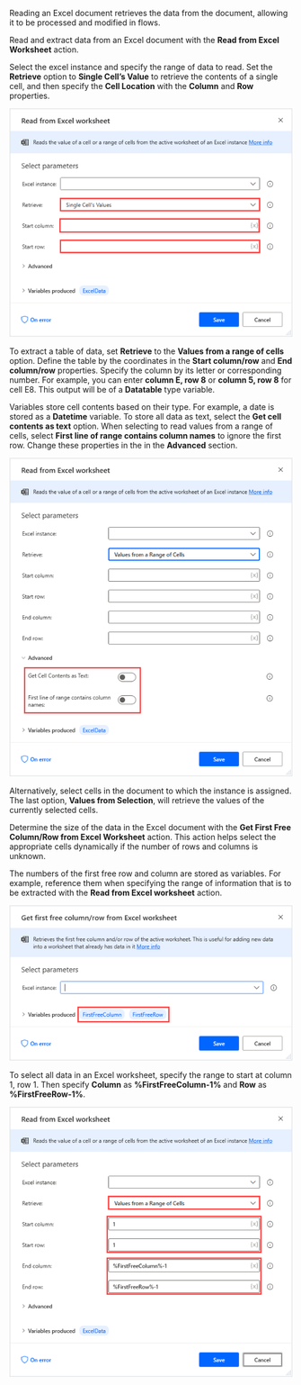 Reading an Excel document retrieves the data from the document, allowing it to be processed and modified in flows.

Read and extract data from an Excel document with the **Read from Excel Worksheet** action. 

Select the excel instance and specify the range of data to read. Set the **Retrieve** option to **Single Cell’s Value** to retrieve the contents of a single cell, and then specify the **Cell Location** with the **Column** and **Row** properties.


![read from excel action properties](..\media\read-from-excel-action-properties.png)


To extract a table of data, set **Retrieve** to the **Values from a range of cells** option. Define the table by the coordinates in the **Start column/row** and **End column/row** properties. Specify the column by its letter or corresponding number. For example, you can enter **column E, row 8** or **column 5, row 8** for cell E8. This output will be of a **Datatable** type variable.
  

<!--![read from excel action properties continued](..\media\read-from-excel-action-properties-continued.png)
-->



Variables store cell contents based on their type. For example, a date is stored as a **Datetime** variable. To store all data as text, select the **Get cell contents as text** option. When selecting to read values from a range of cells, select **First line of range contains column names** to ignore the first row. Change these properties in the in the **Advanced** section.
  


![read from excel properties advanced section](..\media\read-from-excel-properties-advanced-tab.png)

Alternatively, select cells in the document to which the instance is assigned. The last option, **Values from Selection**, will retrieve the values of the currently selected cells.

Determine the size of the data in the Excel document with the **Get First Free Column/Row from Excel Worksheet** action. This action helps select the appropriate cells dynamically if the number of rows and columns is unknown.

The numbers of the first free row and column are stored as variables. For example, reference them when specifying the range of information that is to be extracted with the **Read from Excel worksheet** action.
  

![get first free row column excel action properties](..\media\get-first-free-row-column-excel-action-properties.png)


To select all data in an Excel worksheet, specify the range to start at column 1, row 1. Then specify **Column** as **%FirstFreeColumn-1%** and **Row** as **%FirstFreeRow-1%**.
  

![read from excel action properties example](..\media\read-from-excel-action-properties-example.png)
